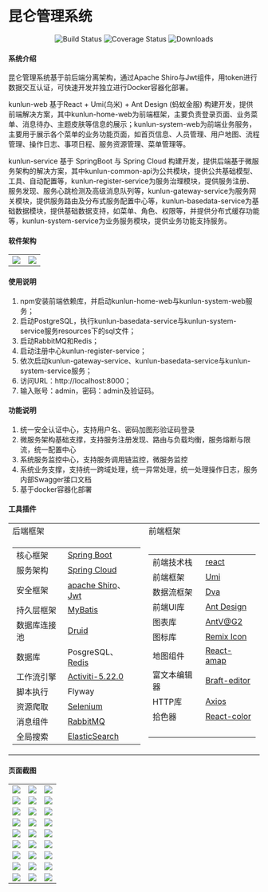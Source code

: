 # 昆仑管理系统

<p align="center"> 
    <img src="https://img.shields.io/circleci/project/vuejs/vue/dev.svg" alt="Build Status">
    <img src="https://img.shields.io/badge/Spring%20Cloud-Greenwich.SR5-blue.svg" alt="Coverage Status">
    <img src="https://img.shields.io/badge/Spring%20Boot-2.1.7.RELEASE-blue.svg" alt="Downloads">
</p>

#### 系统介绍
昆仑管理系统基于前后端分离架构，通过Apache Shiro与Jwt组件，用token进行数据交互认证，可快速开发并独立进行Docker容器化部署。

kunlun-web 基于React + Umi(乌米) + Ant Design (蚂蚁金服) 构建开发，提供前端解决方案，其中kunlun-home-web为前端框架，主要负责登录页面、业务菜单、消息待办、主题皮肤等信息的展示；kunlun-system-web为前端业务服务，主要用于展示各个菜单的业务功能页面，如首页信息、人员管理、用户地图、流程管理、操作日志、事项日程、服务资源管理、菜单管理等。

kunlun-service 基于 SpringBoot 与 Spring Cloud 构建开发，提供后端基于微服务架构的解决方案，其中kunlun-common-api为公共模块，提供公共基础模型、工具、自动配置等，kunlun-register-service为服务治理模块，提供服务注册、服务发现、服务心跳检测及高级消息队列等，kunlun-gateway-service为服务网关模块，提供服务路由及分布式服务配置中心等，kunlun-basedata-service为基础数据模块，提供基础数据支持，如菜单、角色、权限等，并提供分布式缓存功能等，kunlun-system-service为业务服务模块，提供业务功能支持服务。


#### 软件架构
<table>
    <tr>
        <td><img src="https://images.gitee.com/uploads/images/2020/0411/165451_44bb82b5_1894302.png"/></td>
        <td><img src="https://images.gitee.com/uploads/images/2020/0411/165543_a617076b_1894302.png"/></td>
    </tr>
</table>


#### 使用说明

1.  npm安装前端依赖库，并启动kunlun-home-web与kunlun-system-web服务；
2.  启动PostgreSQL，执行kunlun-basedata-service与kunlun-system-service服务resources下的sql文件；
3.  启动RabbitMQ和Redis；
4.  启动注册中心kunlun-register-service；
5.  依次启动kunlun-gateway-service、kunlun-basedata-service与kunlun-system-service服务；
6.  访问URL：http://localhost:8000；
7.  输入账号：admin，密码：admin及验证码。


#### 功能说明

1.  统一安全认证中心，支持用户名、密码加图形验证码登录
2.  微服务架构基础支撑，支持服务注册发现、路由与负载均衡，服务熔断与限流，统一配置中心
3.  系统服务监控中心，支持服务调用链监控，微服务监控
4.  系统业务支撑，支持统一跨域处理，统一异常处理，统一处理操作日志，服务内部Swagger接口文档
5.  基于docker容器化部署


#### 工具插件

<table>
    <tr>
        <td>后端框架</td>
        <td>前端框架</td>
    </tr>
    <tr>
        <td>
            <table>
                <tr>
                    <td>核心框架</td>
                    <td><a target = "_blank" href={"https://spring.io/projects/spring-boot"}>Spring Boot</a></td>
                </tr>
                <tr>
                    <td>服务架构</td>
                    <td><a target = "_blank" href={"https://spring.io/projects/spring-cloud"}>Spring Cloud</a></td>
                </tr>
                <tr>
                    <td>安全框架</td>
                    <td><a target = "_blank" href={"http://shiro.apache.org/"}>apache Shiro</a>、<a target = "_blank" href={"https://jwt.io/"}>Jwt</a></td>
                </tr>
                <tr>
                    <td>持久层框架</td>
                    <td><a target = "_blank" href={"http://www.mybatis.org/mybatis-3/zh/index.html"}>MyBatis</a></td>
                </tr>
                <tr>
                    <td>数据库连接池</td>
                    <td><a target = "_blank" href={"https://github.com/alibaba/druid"}>Druid</a></td>
                </tr>
                <tr>
                    <td>数据库</td>
                    <td>PosgreSQL、<a target = "_blank" href={"https://redis.io/"}>Redis</a></td>
                </tr>
                <tr>
                    <td>工作流引擎</td>
                    <td><a target = "_blank" href={"https://www.activiti.org/documentation"}>Activiti-5.22.0</a></td>
                </tr>
                <tr>
                    <td>脚本执行</td>
                    <td>Flyway</td>
                </tr>
                <tr>
                    <td>资源爬取</td>
                    <td><a target = "_blank" href={"https://www.selenium.dev/"}>Selenium</a></td>
                </tr>
                <tr>
                    <td>消息组件</td>
                    <td><a target = "_blank" href={"https://www.rabbitmq.com/"}>RabbitMQ</a></td>
                </tr>
                <tr>
                    <td>全局搜索</td>
                    <td><a target = "_blank" href={"https://www.elastic.co/"}>ElasticSearch</a></td>
                </tr>
            </table>
        </td>
        <td>
            <table>
                <tr>
                    <td>前端技术栈</td>
                    <td><a target = "_blank" href={"https://github.com/facebook/react"}>react</a></td>
                </tr>
                <tr>
                    <td>前端框架</td>
                    <td><a target = "_blank" href={"https://umijs.org/"}>Umi</a></td>
                </tr>
                <tr>
                    <td>数据流框架</td>
                    <td><a target = "_blank" href={"https://dvajs.com/guide/"}>Dva</a></td>
                </tr>
                <tr>
                    <td>前端UI库</td>
                    <td><a target = "_blank" href={"https://ant.design/index-cn"}>Ant Design</a></td>
                </tr>
                <tr>
                    <td>图表库</td>
                    <td><a target = "_blank" href={"https://antv.alipay.com/zh-cn/index.html"}>AntV@G2</a></td>
                </tr>
                <tr>
                    <td>图标库</td>
                    <td><a target = "_blank" href={"https://remixicon.com/"}>Remix Icon</a></td>
                </tr>
                <tr>
                    <td>地图组件</td>
                    <td><a target = "_blank" href={"https://github.com/ElemeFE/react-amap"}>React-amap</a></td>
                </tr>
                <tr>
                    <td>富文本编辑器</td>
                    <td><a target = "_blank" href={"https://braft.margox.cn/"}>Braft-editor</a></td>
                </tr>
                <tr>
                    <td>HTTP库</td>
                    <td><a target = "_blank" href={"http://www.axios-js.com/"}>Axios</a></td>
                </tr>
                <tr>
                    <td>拾色器</td>
                    <td><a target = "_blank" href={"http://casesandberg.github.io/react-color/"}>React-color</a></td>
                </tr>
                <tr>
                    <td>&nbsp;</td>
                    <td>&nbsp;</td>
                </tr>
            </table>
        </td>
    </tr>
</table>


#### 页面截图

<table>
    <tr>
        <td><img src="https://images.gitee.com/uploads/images/2020/0519/152135_716ae863_1894302.png"/></td>
        <td><img src="https://images.gitee.com/uploads/images/2020/0519/152155_14ac505e_1894302.png"/></td>
        <td><img src="https://images.gitee.com/uploads/images/2020/0519/152202_da0038d4_1894302.png"/></td>
    </tr>
    <tr>
        <td><img src="https://images.gitee.com/uploads/images/2020/0519/152211_111ac69f_1894302.png"/></td>
	<td><img src="https://images.gitee.com/uploads/images/2020/0519/152218_6520a194_1894302.png"/></td>
        <td><img src="https://images.gitee.com/uploads/images/2020/0519/152230_a46a2892_1894302.png"/></td>
    </tr>
    <tr>
        <td><img src="https://images.gitee.com/uploads/images/2020/0519/152238_5a7f8254_1894302.png"/></td>
        <td><img src="https://images.gitee.com/uploads/images/2020/0519/152246_b7e41e71_1894302.png"/></td>
	<td><img src="https://images.gitee.com/uploads/images/2020/0519/152309_043548b1_1894302.png"/></td>
    </tr>
    <tr>
        <td><img src="https://images.gitee.com/uploads/images/2020/0519/152650_bfc4269e_1894302.png"/></td>
	<td><img src="https://images.gitee.com/uploads/images/2020/0519/152658_4980a1cb_1894302.png"/></td>
        <td><img src="https://images.gitee.com/uploads/images/2020/0519/152706_2f111bab_1894302.png"/></td>
    </tr>
    <tr>
        <td><img src="https://images.gitee.com/uploads/images/2020/0519/152753_8e4ad63b_1894302.png"/></td>
        <td><img src="https://images.gitee.com/uploads/images/2020/0519/152801_9f9d6d17_1894302.png"/></td>
	<td><img src="https://images.gitee.com/uploads/images/2020/0519/152809_852a1cfe_1894302.png"/></td>
    </tr>
    <tr>
        <td><img src="https://images.gitee.com/uploads/images/2020/0519/152818_7cb1053d_1894302.png"/></td>
	<td><img src="https://images.gitee.com/uploads/images/2020/0519/152827_17f5d565_1894302.png"/></td>
        <td><img src="https://images.gitee.com/uploads/images/2020/0519/152835_a1d03494_1894302.png"/></td>
    </tr>
    <tr>
        <td><img src="https://images.gitee.com/uploads/images/2020/0519/152851_65fb3969_1894302.png"/></td>
        <td><img src="https://images.gitee.com/uploads/images/2020/0519/152901_c5345e42_1894302.png"/></td>
	<td><img src="https://images.gitee.com/uploads/images/2020/0519/152923_83532d5e_1894302.png"/></td>
    </tr>
    <tr>
        <td><img src="https://images.gitee.com/uploads/images/2020/0519/152932_fbed524a_1894302.png"/></td>
	<td><img src="https://images.gitee.com/uploads/images/2020/0519/152951_026619ce_1894302.png"/></td>
        <td><img src="https://images.gitee.com/uploads/images/2020/0519/152958_87b1ede5_1894302.png"/></td>
    </tr>
    <tr>
        <td><img src="https://images.gitee.com/uploads/images/2020/0519/153015_38279fa1_1894302.png"/></td>
        <td><img src="https://images.gitee.com/uploads/images/2020/0519/153023_b861971a_1894302.png"/></td>
        <td><img src="https://images.gitee.com/uploads/images/2020/0519/160042_d9fa0b7b_1894302.png"/></td>
    </tr>
</table>
